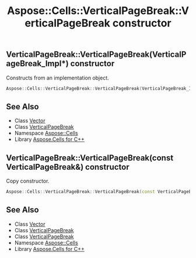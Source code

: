 ﻿---
title: Aspose::Cells::VerticalPageBreak::VerticalPageBreak constructor
linktitle: VerticalPageBreak
second_title: Aspose.Cells for C++ API Reference
description: 'Aspose::Cells::VerticalPageBreak::VerticalPageBreak constructor. Constructs from an implementation object in C++.'
type: docs
weight: 100
url: /cpp/aspose.cells/verticalpagebreak/verticalpagebreak/
---
## VerticalPageBreak::VerticalPageBreak(VerticalPageBreak_Impl*) constructor


Constructs from an implementation object.

```cpp
Aspose::Cells::VerticalPageBreak::VerticalPageBreak(VerticalPageBreak_Impl *impl)
```

## See Also

* Class [Vector](../../vector/)
* Class [VerticalPageBreak](../)
* Namespace [Aspose::Cells](../../)
* Library [Aspose.Cells for C++](../../../)
## VerticalPageBreak::VerticalPageBreak(const VerticalPageBreak\&) constructor


Copy constructor.

```cpp
Aspose::Cells::VerticalPageBreak::VerticalPageBreak(const VerticalPageBreak &src)
```

## See Also

* Class [Vector](../../vector/)
* Class [VerticalPageBreak](../)
* Class [VerticalPageBreak](../)
* Namespace [Aspose::Cells](../../)
* Library [Aspose.Cells for C++](../../../)
